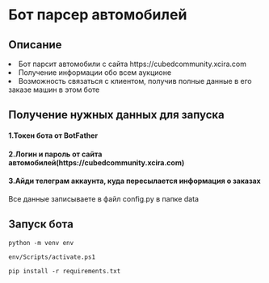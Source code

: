 <h1>Бот парсер автомобилей</h1>
<h2>Описание</h2>
<li>Бот парсит автомобили с сайта https://cubedcommunity.xcira.com
<li>Получение информации обо всем аукционе</li>
<li>Возможность связаться с клиентом, получив полные данные в его заказе машин в этом боте</li>
<h2>Получение нужных данных для запуска</h2>
<h4>1.Токен бота от BotFather</h4>
<h4>2.Логин и пароль от сайта автомобилей(https://cubedcommunity.xcira.com)</h4>
<h4>3.Айди телеграм аккаунта, куда пересылается информация о заказах</h4>
<p>Все данные записываете в файл config.py в папке data</p>
<h2>Запуск бота</h2>
<pre><code>python -m venv env</code></pre>
<pre><code>env/Scripts/activate.ps1</code></pre>
<pre><code>pip install -r requirements.txt</code></pre>
